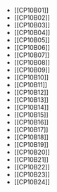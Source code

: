- [[CP10B01]]
- [[CP10B02]]
- [[CP10B03]]
- [[CP10B04]]
- [[CP10B05]]
- [[CP10B06]]
- [[CP10B07]]
- [[CP10B08]]
- [[CP10B09]]
- [[CP10B10]]
- [[CP10B11]]
- [[CP10B12]]
- [[CP10B13]]
- [[CP10B14]]
- [[CP10B15]]
- [[CP10B16]]
- [[CP10B17]]
- [[CP10B18]]
- [[CP10B19]]
- [[CP10B20]]
- [[CP10B21]]
- [[CP10B22]]
- [[CP10B23]]
- [[CP10B24]]